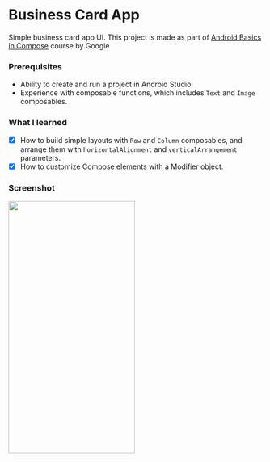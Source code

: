 # Business Card App

Simple business card app UI. This project is made as part of [Android Basics in Compose](https://developer.android.com/courses/android-basics-compose/course) course by Google

### Prerequisites

* Ability to create and run a project in Android Studio.
* Experience with composable functions, which includes `Text` and `Image` composables.

### What I learned
- [x] How to build simple layouts with `Row` and `Column` composables, and arrange them with `horizontalAlignment` and `verticalArrangement` parameters.
- [x] How to customize Compose elements with a Modifier object.

### Screenshot
<img src="" width="250" height="500" />

